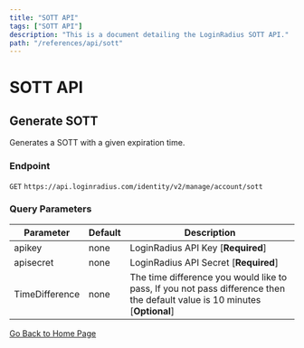```yaml
---
title: "SOTT API"
tags: ["SOTT API"]
description: "This is a document detailing the LoginRadius SOTT API."
path: "/references/api/sott"
---
```


# SOTT API

## Generate SOTT

  Generates a SOTT with a given expiration time.

  ### Endpoint
  `GET` `https://api.loginradius.com/identity/v2/manage/account/sott`

  ### Query Parameters
  | Parameter    | Default | Description |
  | ------------ | ------- | -------------------------------------------------------------------------------- |
  | apikey | none | LoginRadius API Key [**Required**] |
  | apisecret | none | LoginRadius API Secret [**Required**] |
  | TimeDifference | none | The time difference you would like to pass, If you not pass difference then the default value is 10 minutes [**Optional**] |

[Go Back to Home Page](/)
